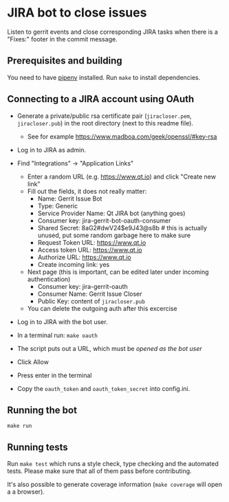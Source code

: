 # JIRA bot to close issues

Listen to gerrit events and close corresponding JIRA tasks when there is a "Fixes:" footer in the commit message.

## Prerequisites and building

You need to have [pipenv](https://pipenv.readthedocs.io/en/latest/) installed.
Run `make` to install dependencies.

## Connecting to a JIRA account using OAuth

* Generate a private/public rsa certificate pair (`jiracloser.pem`, `jiracloser.pub`) in the root directory (next to this readme file).
  * See for example https://www.madboa.com/geek/openssl/#key-rsa

* Log in to JIRA as admin.
* Find "Integrations" -> "Application Links"
  * Enter a random URL (e.g. https://www.qt.io) and click "Create new link"
  * Fill out the fields, it does not really matter:
    * Name: Gerrit Issue Bot
    * Type: Generic
    * Service Provider Name: Qt JIRA bot (anything goes)
    * Consumer key: jira-gerrit-bot-oauth-consumer
    * Shared Secret: 8aG2#dwV24$e9J43@s8b  # this is actually unused, put some random garbage here to make sure
    * Request Token URL: https://www.qt.io
    * Access token URL: https://www.qt.io
    * Authorize URL: https://www.qt.io
    * Create incoming link: yes
  * Next page (this is important, can be edited later under incoming authentication)
    * Consumer key: jira-gerrit-oauth
    * Consumer Name: Gerrit Issue Closer
    * Public Key: content of `jiracloser.pub`
  * You can delete the outgoing auth after this excercise

* Log in to JIRA with the bot user.
* In a terminal run: `make oauth`
* The script puts out a URL, which must be *opened as the bot user*
* Click Allow
* Press enter in the terminal
* Copy the `oauth_token` and `oauth_token_secret` into config.ini.

## Running the bot

`make run`

## Running tests

Run `make test` which runs a style check, type checking and the automated tests.
Please make sure that all of them pass before contributing.

It's also possible to generate coverage information (`make coverage` will open a a browser).
